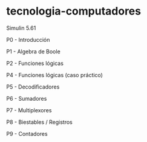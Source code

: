 # tecnologia-computadores

Simulin 5.61

P0 - Introducción 

P1 - Algebra de Boole 

P2 - Funciones lógicas

P4 - Funciones lógicas (caso práctico) 

P5 - Decodificadores 

P6 - Sumadores

P7 - Multiplexores

P8 - Biestables / Registros

P9 - Contadores 




